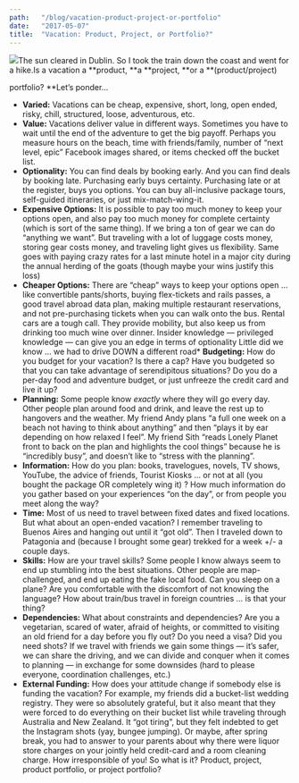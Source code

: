 ```yaml
---
path:	"/blog/vacation-product-project-or-portfolio"
date:	"2017-05-07"
title:	"Vacation: Product, Project, or Portfolio?"
---
```


![](/images/1*CYRBz1rAzOH73CnapfrG1w.jpeg)The sun cleared in Dublin. So I took the train down the coast and went for a hike.Is a vacation a **product, **a **project, **or a **(product/project)

 portfolio? **Let’s ponder…

* **Varied:** Vacations can be cheap, expensive, short, long, open ended, risky, chill, structured, loose, adventurous, etc.
* **Value:** Vacations deliver value in different ways. Sometimes you have to wait until the end of the adventure to get the big payoff. Perhaps you measure hours on the beach, time with friends/family, number of “next level, epic” Facebook images shared, or items checked off the bucket list.
* **Optionality:** You can find deals by booking early. And you can find deals by booking late. Purchasing early buys certainty. Purchasing late or at the register, buys you options. You can buy all-inclusive package tours, self-guided itineraries, or just mix-match-wing-it.
* **Expensive Options:** It is possible to pay too much money to keep your options open, and also pay too much money for complete certainty (which is sort of the same thing). If we bring a ton of gear we can do “anything we want”. But traveling with a lot of luggage costs money, storing gear costs money, and traveling light gives us flexibility. Same goes with paying crazy rates for a last minute hotel in a major city during the annual herding of the goats (though maybe your wins justify this loss)
* **Cheaper Options:** There are “cheap” ways to keep your options open … like convertible pants/shorts, buying flex-tickets and rails passes, a good travel abroad data plan, making multiple restaurant reservations, and not pre-purchasing tickets when you can walk onto the bus. Rental cars are a tough call. They provide mobility, but also keep us from drinking too much wine over dinner. Insider knowledge — privileged knowledge — can give you an edge in terms of optionality
Little did we know … we had to drive DOWN a different road* **Budgeting:** How do you budget for your vacation? Is there a cap? Have you budgeted so that you can take advantage of serendipitous situations? Do you do a per-day food and adventure budget, or just unfreeze the credit card and live it up?
* **Planning:** Some people know *exactly* where they will go every day. Other people plan around food and drink, and leave the rest up to hangovers and the weather. My friend Andy plans “a full one week on a beach not having to think about anything” and then “plays it by ear depending on how relaxed I feel”. My friend Sith “reads Lonely Planet front to back on the plan and highlights the cool things” because he is “incredibly busy”, and doesn’t like to “stress with the planning”.
* **Information:** How do you plan: books, travelogues, novels, TV shows, YouTube, the advice of friends, Tourist Kiosks … or not at all (you bought the package OR completely wing it) ? How much information do you gather based on your experiences “on the day”, or from people you meet along the way?
* **Time:** Most of us need to travel between fixed dates and fixed locations. But what about an open-ended vacation? I remember traveling to Buenos Aires and hanging out until it “got old”. Then I traveled down to Patagonia and (because I brought some gear) trekked for a week +/- a couple days.
* **Skills:** How are your travel skills? Some people I know always seem to end up stumbling into the best situations. Other people are map-challenged, and end up eating the fake local food. Can you sleep on a plane? Are you comfortable with the discomfort of not knowing the language? How about train/bus travel in foreign countries … is that your thing?
* **Dependencies:** What about constraints and dependencies? Are you a vegetarian, scared of water, afraid of heights, or committed to visiting an old friend for a day before you fly out? Do you need a visa? Did you need shots? If we travel with friends we gain some things — it’s safer, we can share the driving, and we can divide and conquer when it comes to planning — in exchange for some downsides (hard to please everyone, coordination challenges, etc.)
* **External Funding:** How does your attitude change if somebody else is funding the vacation? For example, my friends did a bucket-list wedding registry. They were so absolutely grateful, but it also meant that they were forced to do everything on their bucket list while traveling through Australia and New Zealand. It “got tiring”, but they felt indebted to get the Instagram shots (yay, bungee jumping). Or maybe, after spring break, you had to answer to your parents about why there were liquor store charges on your jointly held credit-card and a room cleaning charge. How irresponsible of you!
So what is it? Product, project, product portfolio, or project portfolio?

